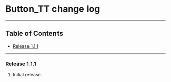 # Button_TT change log
---

## Table of Contents

* [Release 1.1.1](#release-111)
---

### Release 1.1.1

1. Initial release.

